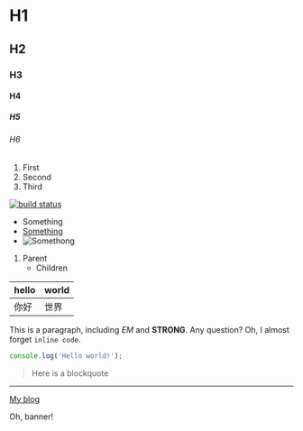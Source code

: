 # H1
## H2
### H3
#### H4
##### H5
###### H6


1. First
1. Second
1. Third

[![build status][ci-image]][ci-url]

[ci-image]: http://npmjs.org/task/378711/status.svg
[ci-url]: http://npmjs.org/task/378711

* Something
* [Something](www.something.com)
* ![Somethong](www.comething.com/img)


1. Parent
   - Children


| hello | world |
|:------|:------|
| 你好    | 世界    |

This is a paragraph, including *EM* and **STRONG**. Any question? Oh, I almost forget `inline code`.

```javascript
console.log('Hello world!');
```

> Here is a blockquote

---

<script>
  console.log('Good bye all!');
</script>

<p><a href="benjycui.github.io">My blog</a></p>

<div class="home">
  <div class="banner">Oh, banner!</div>
</div>

<br />
